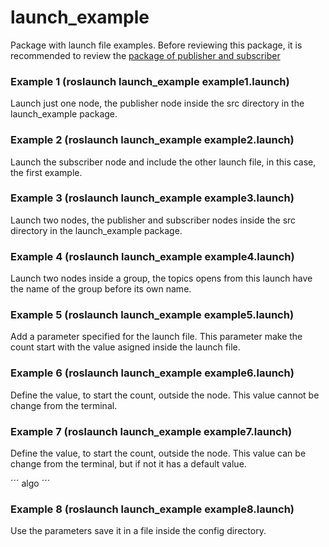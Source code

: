 # launch_example
Package with launch file examples. Before reviewing this package, it is recommended to review the [package of publisher and subscriber](https://github.com/ALxander19/subpub_example)

### Example 1 (roslaunch launch_example example1.launch)

Launch just one node, the publisher node inside the src directory in the launch_example package.

### Example 2 (roslaunch launch_example example2.launch)

Launch the subscriber node and include the other launch file, in this case, the first example.

### Example 3 (roslaunch launch_example example3.launch)

Launch two nodes, the publisher and subscriber nodes inside the src directory in the launch_example package.

### Example 4 (roslaunch launch_example example4.launch)

Launch two nodes inside a group, the topics opens from this launch have the name of the group before its own name.

### Example 5 (roslaunch launch_example example5.launch)

Add a parameter specified for the launch file. This parameter make the count start with the value asigned inside the launch file.

### Example 6 (roslaunch launch_example example6.launch)

Define the value, to start the count, outside the node. This value cannot be change from the terminal.

### Example 7 (roslaunch launch_example example7.launch)

Define the value, to start the count, outside the node. This value can be change from the terminal, but if not it has a default value.

´´´
algo
´´´

### Example 8 (roslaunch launch_example example8.launch)

Use the parameters save it in a file inside the config directory.
